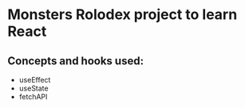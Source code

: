 # Monsters Rolodex project to learn React

## Concepts and hooks used:

- useEffect
- useState
- fetchAPI
